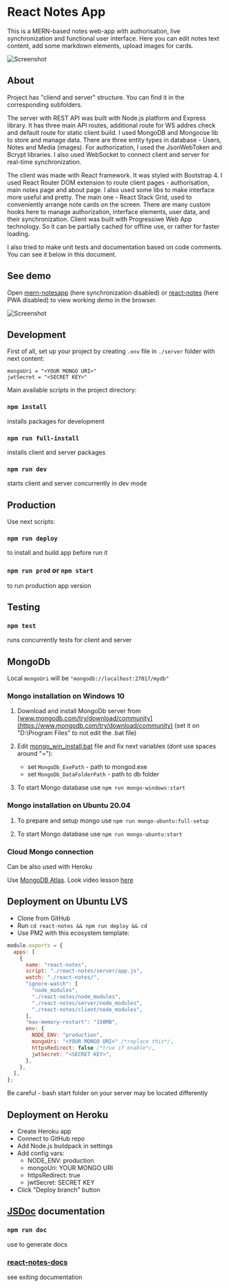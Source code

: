 # React Notes App

This is a MERN-based notes web-app with authorisation, live synchronization and functional user interface. Here you can edit notes text content, add some markdown elements, upload images for cards.

![Screenshot](https://i.postimg.cc/VN07rkNx/11.png)

## About

Project has "cliend and server" structure. You can find it in the corresponding subfolders.

The server with REST API was built with Node.js platform and Express library. It has three main API routes, additional route for WS addres check and default route for static client build. I used MongoDB and Mongoose lib to store and manage data. There are three entity types in database - Users, Notes and Media (images). For authorization, I used the JsonWebToken and Bcrypt libraries. I also used WebSocket to connect client and server for real-time synchronization.

The client was made with React framework. It was styled with Bootstrap 4. I used React Router DOM extension to route client pages - authorisation, main notes page and about page. I also used some libs to make interface more useful and pretty. The main one - React Stack Grid, used to conveniently arrange note cards on the screen. There are many custom hooks here to manage authorization, interface elements, user data, and their synchronization. Client was built with Progressiwe Web App technology. So it can be partially cached for offline use, or rather for faster loading.

I also tried to make unit tests and documentation based on code comments. You can see it below in this document.

## See demo

Open [mern-notesapp](https://mern-notesapp.herokuapp.com/) (here synchronization disabled) or [react-notes](http://react-notes.std-1033.ist.mospolytech.ru/) (here PWA disabled) to view working demo in the browser.

![Screenshot](https://i.postimg.cc/2jtfgVZW/10.png)

## Development

First of all, set up your project by creating `.env` file in `./server` folder with next content:

```env
mongoUri = "<YOUR MONGO URI>"
jwtSecret = "<SECRET KEY>"
```

Main available scripts in the project directory:

### `npm install`

installs packages for development

### `npm run full-install`

installs client and server packages

### `npm run dev`

starts client and server concurrently in dev mode

## Production

Use next scripts:

### `npm run deploy`

to install and build app before run it

### `npm run prod` or `npm start`

to run production app version

## Testing

### `npm test`

runs concurrently tests for client and server

## MongoDb

Local `mongoUri` will be `"mongodb://localhost:27017/mydb"`

### Mongo installation on Windows 10

1. Download and install MongoDb server from [www.mongodb.com/try/download/community](https://www.mongodb.com/try/download/community) (set it on "D:\Program Files\" to not edit the .bat file)

2. Edit [mongo_win_install.bat](./mongo/Windows/mongo_win_install.bat) file and fix next variables (dont use spaces around "="):

   - set `MongoDb_ExePath` - path to mongod.exe
   - set `MongoDb_DataFolderPath` - path to db folder

3. To start Mongo database use `npm run mongo-windows:start`

### Mongo installation on Ubuntu 20.04

1. To prepare and setup mongo use `npm run mongo-ubuntu:full-setup`

2. To start Mongo database use `npm run mongo-ubuntu:start`

### Cloud Mongo connection

Can be also used with Heroku

Use [MongoDB Atlas](https://www.mongodb.com/cloud/atlas). Look video lesson [here](https://youtu.be/mTS0DH3lMNs)

## Deployment on Ubuntu LVS

- Clone from GitHub
- Run `cd react-notes && npm run deploy && cd`
- Use PM2 with this ecosystem template:

```js
module.exports = {
  apps: [
    {
      name: "react-notes",
      script: "./react-notes/server/app.js",
      watch: "./react-notes/",
      "ignore-watch": [
        "node_modules",
        "./react-notes/node_modules",
        "./react-notes/server/node_modules",
        "./react-notes/client/node_modules",
      ],
      "max-memory-restart": "150MB",
      env: {
        NODE_ENV: "production",
        mongoUri: "<YOUR MONGO URI>" /*replace this*/,
        httpsRedirect: false /*true if enable*/,
        jwtSecret: "<SECRET KEY>",
      },
    },
  ],
};
```

Be careful - bash start folder on your server may be located differently

## Deployment on Heroku

- Create Heroku app
- Connect to GitHub repo
- Add Node.js buildpack in settings
- Add config vars:
  - NODE_ENV: production
  - mongoUri: YOUR MONGO URI
  - httpsRedirect: true
  - jwtSecret: SECRET KEY
- Click "Deploy branch" button

## [JSDoc](https://jsdoc.app/) documentation

### `npm run doc`

use to generate docs

### [react-notes-docs](http://react-notes-docs.std-1033.ist.mospolytech.ru)

see exiting documentation
